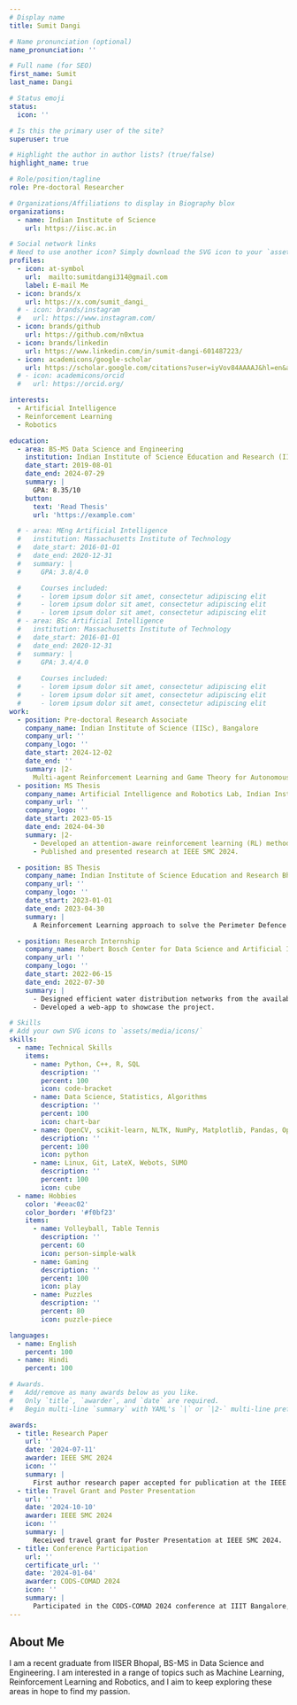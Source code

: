 ```yaml
---
# Display name
title: Sumit Dangi

# Name pronunciation (optional)
name_pronunciation: ''

# Full name (for SEO)
first_name: Sumit
last_name: Dangi

# Status emoji
status:
  icon: ''

# Is this the primary user of the site?
superuser: true

# Highlight the author in author lists? (true/false)
highlight_name: true

# Role/position/tagline
role: Pre-doctoral Researcher

# Organizations/Affiliations to display in Biography blox
organizations:
  - name: Indian Institute of Science
    url: https://iisc.ac.in

# Social network links
# Need to use another icon? Simply download the SVG icon to your `assets/media/icons/` folder.
profiles:
  - icon: at-symbol
    url:  mailto:sumitdangi314@gmail.com
    label: E-mail Me
  - icon: brands/x
    url: https://x.com/sumit_dangi_
  # - icon: brands/instagram
  #   url: https://www.instagram.com/
  - icon: brands/github
    url: https://github.com/n0xtua
  - icon: brands/linkedin
    url: https://www.linkedin.com/in/sumit-dangi-601487223/
  - icon: academicons/google-scholar
    url: https://scholar.google.com/citations?user=iyVov84AAAAJ&hl=en&authuser=4
  # - icon: academicons/orcid
  #   url: https://orcid.org/

interests:
  - Artificial Intelligence
  - Reinforcement Learning
  - Robotics

education:
  - area: BS-MS Data Science and Engineering
    institution: Indian Institute of Science Education and Research (IISER) Bhopal, India
    date_start: 2019-08-01
    date_end: 2024-07-29
    summary: |
      GPA: 8.35/10
    button:
      text: 'Read Thesis'
      url: 'https://example.com'

  # - area: MEng Artificial Intelligence
  #   institution: Massachusetts Institute of Technology
  #   date_start: 2016-01-01
  #   date_end: 2020-12-31
  #   summary: |
  #     GPA: 3.8/4.0

  #     Courses included:
  #     - lorem ipsum dolor sit amet, consectetur adipiscing elit
  #     - lorem ipsum dolor sit amet, consectetur adipiscing elit
  #     - lorem ipsum dolor sit amet, consectetur adipiscing elit
  # - area: BSc Artificial Intelligence
  #   institution: Massachusetts Institute of Technology
  #   date_start: 2016-01-01
  #   date_end: 2020-12-31
  #   summary: |
  #     GPA: 3.4/4.0
      
  #     Courses included:
  #     - lorem ipsum dolor sit amet, consectetur adipiscing elit
  #     - lorem ipsum dolor sit amet, consectetur adipiscing elit
  #     - lorem ipsum dolor sit amet, consectetur adipiscing elit
work:
  - position: Pre-doctoral Research Associate
    company_name: Indian Institute of Science (IISc), Bangalore
    company_url: ''
    company_logo: ''
    date_start: 2024-12-02
    date_end: ''
    summary: |2-
      Multi-agent Reinforcement Learning and Game Theory for Autonomous Robotic Systems.
  - position: MS Thesis
    company_name: Artificial Intelligence and Robotics Lab, Indian Institute of Science, Bangalore
    company_url: ''
    company_logo: ''
    date_start: 2023-05-15
    date_end: 2024-04-30
    summary: |2-
      - Developed an attention-aware reinforcement learning (RL) method for decision making in real-world driving scenarios. 
      - Published and presented research at IEEE SMC 2024. 

  - position: BS Thesis
    company_name: Indian Institute of Science Education and Research Bhopal
    company_url: ''
    company_logo: ''
    date_start: 2023-01-01
    date_end: 2023-04-30
    summary: |
      A Reinforcement Learning approach to solve the Perimeter Defence Problem (PDP).

  - position: Research Internship
    company_name: Robert Bosch Center for Data Science and Artificial Intelligence, IIT Madras
    company_url: ''
    company_logo: ''
    date_start: 2022-06-15
    date_end: 2022-07-30
    summary: |
      - Designed efficient water distribution networks from the available road networks using algorithmic and learning based methods.
      - Developed a web-app to showcase the project.

# Skills
# Add your own SVG icons to `assets/media/icons/`
skills:
  - name: Technical Skills
    items:
      - name: Python, C++, R, SQL
        description: ''
        percent: 100
        icon: code-bracket
      - name: Data Science, Statistics, Algorithms
        description: ''
        percent: 100
        icon: chart-bar
      - name: OpenCV, scikit-learn, NLTK, NumPy, Matplotlib, Pandas, OpenAI Gym, PyTorch
        description: ''
        percent: 100
        icon: python
      - name: Linux, Git, LateX, Webots, SUMO
        description: ''
        percent: 100
        icon: cube
  - name: Hobbies
    color: '#eeac02'
    color_border: '#f0bf23'
    items:
      - name: Volleyball, Table Tennis
        description: ''
        percent: 60
        icon: person-simple-walk
      - name: Gaming
        description: ''
        percent: 100
        icon: play
      - name: Puzzles
        description: ''
        percent: 80
        icon: puzzle-piece

languages:
  - name: English
    percent: 100
  - name: Hindi
    percent: 100

# Awards.
#   Add/remove as many awards below as you like.
#   Only `title`, `awarder`, and `date` are required.
#   Begin multi-line `summary` with YAML's `|` or `|2-` multi-line prefix and indent 2 spaces below.

awards:
  - title: Research Paper
    url: ''
    date: '2024-07-11'
    awarder: IEEE SMC 2024
    icon: ''
    summary: |
      First author research paper accepted for publication at the IEEE Systems, Man and Cybernetics (SMC) 2024 conference at Kuching, Malaysia.
  - title: Travel Grant and Poster Presentation
    url: ''
    date: '2024-10-10'
    awarder: IEEE SMC 2024
    icon: ''
    summary: |
      Received travel grant for Poster Presentation at IEEE SMC 2024.
  - title: Conference Participation
    url: ''
    certificate_url: ''
    date: '2024-01-04'
    awarder: CODS-COMAD 2024
    icon: ''
    summary: |
      Participated in the CODS-COMAD 2024 conference at IIIT Bangalore, India.
---
```


## About Me

I am a recent graduate from IISER Bhopal, BS-MS in Data Science and Engineering. I am interested in a range of topics such as Machine Learning, Reinforcement Learning and Robotics, and I aim to keep exploring these areas in hope to find my passion.
